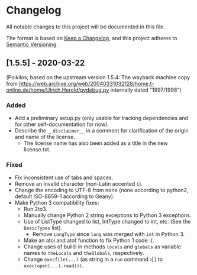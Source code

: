# Changelog
All notable changes to this project will be documented in this file.

The format is based on [Keep a Changelog](https://keepachangelog.com/en/1.0.0/),
and this project adheres to [Semantic Versioning](https://semver.org/spec/v2.0.0.html).


## [1.5.5] - 2020-03-22
(Poikilos; based on the upstream version 1.5.4: The wayback machine copy from https://web.archive.org/web/20040331032128/home.t-online.de/home/Ulrich.Herold/pydebug.py internally dated "1997/1998")

### Added
- Add a preliminary setup.py (only usable for tracking dependencies and for other self-documentation for now).
- Describe the `__disclaimer__` in a comment for clarification of the origin and name of the license.
  - The license name has also been added as a title in the new license.txt.

### Fixed
- Fix inconsistent use of tabs and spaces.
- Remove an invalid character (non-Latin accented `i`).
- Change the encoding to UTF-8 from none (none according to python2, default ISO-8859-1 according to Geany).
- Make Python 3 compatibility fixes:
  - Run 2to3.
  - Manually change Python 2 string exceptions to Python 3 exceptions.
  - Use of ListType changed to list, IntType changed to int, etc. (See the `BasicTypes` list).
    - Remove `LongType` since `long` was merged with `int` in Python 3.
  - Make an atoi and atof function to fix Python 1 code :(.
  - Change uses of build-in methods `locals` and `globals` as variable names to `theLocals` and `theGlobals`, respectively.
  - Change `execfile(...)` (as string in a `run` command :( ) to `exec(open(...).read())`.
